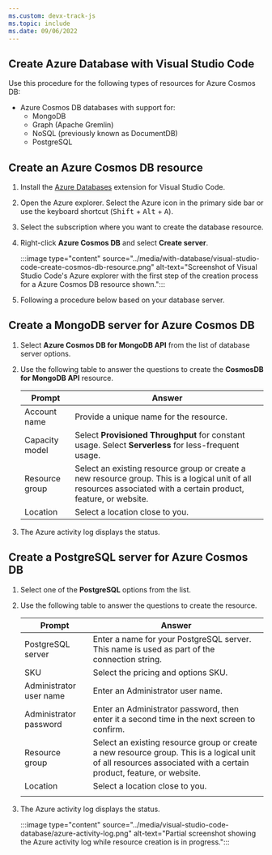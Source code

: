 ```yaml
---
ms.custom: devx-track-js
ms.topic: include
ms.date: 09/06/2022
---
```



## Create Azure Database with Visual Studio Code

Use this procedure for the following types of resources for Azure Cosmos DB:

* Azure Cosmos DB databases with support for:
  * MongoDB
  * Graph (Apache Gremlin)
  * NoSQL (previously known as DocumentDB)
  * PostgreSQL

## Create an Azure Cosmos DB resource

1. Install the [Azure Databases](https://marketplace.visualstudio.com/items?itemName=ms-azuretools.vscode-cosmosdb) extension for Visual Studio Code.
1. Open the Azure explorer. Select the Azure icon in the primary side bar or use the keyboard shortcut (<kbd>Shift</kbd> + <kbd>Alt</kbd> + <kbd>A</kbd>).
1. Select the subscription where you want to create the database resource.
1. Right-click **Azure Cosmos DB** and select **Create server**.

    :::image type="content" source="../media/with-database/visual-studio-code-create-cosmos-db-resource.png" alt-text="Screenshot of Visual Studio Code's Azure explorer with the first step of the creation process for a Azure Cosmos DB resource shown.":::

1. Following a procedure below based on your database server.

## Create a MongoDB server for Azure Cosmos DB

1. Select **Azure Cosmos DB for MongoDB API** from the list of database server options.
1. Use the following table to answer the questions to create the **CosmosDB for MongoDB API** resource.

    |Prompt|Answer|
    |--|--|
    |Account name|Provide a unique name for the resource.|
    |Capacity model|Select **Provisioned Throughput** for constant usage. Select **Serverless** for less-frequent usage.|
    |Resource group|Select an existing resource group or create a new resource group. This is a logical unit of all resources associated with a certain product, feature, or website.|
    |Location|Select a location close to you.|

1. The Azure activity log displays the status.

<a name="create-a-postgresql-server-for-cosmos-db"></a>

## Create a PostgreSQL server for Azure Cosmos DB

1. Select one of the **PostgreSQL** options from the list.
1. Use the following table to answer the questions to create the resource.

    |Prompt|Answer|
    |--|--|
    |PostgreSQL server|Enter a name for your PostgreSQL server. This name is used as part of the connection string.|
    |SKU|Select the pricing and options SKU.|
    |Administrator user name|Enter an Administrator user name.|
    |Administrator password|Enter an Administrator password, then enter it a second time in the next screen to confirm.|
    |Resource group|Select an existing resource group or create a new resource group. This is a logical unit of all resources associated with a certain product, feature, or website.|
    |Location|Select a location close to you.|
    |||

1. The Azure activity log displays the status.

    :::image type="content" source="../media/visual-studio-code-database/azure-activity-log.png" alt-text="Partial screenshot showing the Azure activity log while resource creation is in progress.":::
